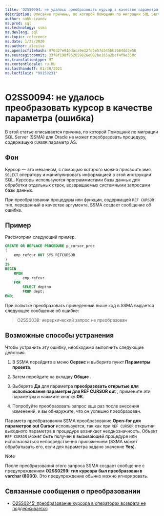 ```yaml
---
title: 'O2SS0094: не удалось преобразовать курсор в качестве параметра (ошибка)'
description: Описание причины, по которой Помощник по миграции SQL Server (SSMA) для Oracle не может преобразовать процедуру, содержащую курсор, в качестве параметра.
author: nahk-ivanov
ms.prod: sql
ms.technology: ssma
ms.devlang: sql
ms.topic: reference
ms.date: 1/22/2020
ms.author: alexiva
ms.openlocfilehash: 970d27e910daca9e32fd5e57d545bb2664dd3e50
ms.sourcegitcommit: 33f0f190f962059826e002be165a2bef4f9e350c
ms.translationtype: MT
ms.contentlocale: ru-RU
ms.lasthandoff: 01/30/2021
ms.locfileid: "99159231"
---
```

# <a name="o2ss0094-unable-to-convert-cursor-as-parameter-error"></a>O2SS0094: не удалось преобразовать курсор в качестве параметра (ошибка)

В этой статье описывается причина, по которой Помощник по миграции SQL Server (SSMA) для Oracle не может преобразовать процедуру, содержащую `CURSOR` параметр AS.

## <a name="background"></a>Фон

Курсор — это механизм, с помощью которого можно присвоить имя `SELECT` оператору и манипулировать информацией в этой инструкции SQL. Курсоры используются программистами базы данных для обработки отдельных строк, возвращаемых системными запросами базы данных.

При преобразовании процедуры или функции, содержащей `REF CURSOR` тип, переданный в качестве аргумента, SSMA создает сообщение об ошибке.

## <a name="example"></a>Пример

Рассмотрим следующий пример.

```sql
CREATE OR REPLACE PROCEDURE p_cursor_proc
(
    emp_refcur OUT SYS_REFCURSOR
)
IS
BEGIN
    OPEN
        emp_refcur
    FOR
        SELECT deptno
        FROM dept;
END;
```

При попытке преобразовать приведенный выше код в SSMA выдается следующее сообщение об ошибке:

> O2SS0038: иерархический запрос не преобразован

## <a name="possible-remedies"></a>Возможные способы устранения

Чтобы устранить эту ошибку, необходимо выполнить следующие действия.

1. В SSMA перейдите в меню **Сервис** и выберите пункт **Параметры проекта**.

2. Затем перейдите на вкладку **Общие** .

3. Выберите **Да** для параметра **преобразовать открытые для использования параметры для REF CURSOR out** , примените эти параметры и нажмите кнопку **ОК**.

4. Попробуйте преобразовать запрос еще раз после внесения изменений, и вы обнаружите, что он успешно преобразован.

Параметр преобразования SSMA преобразование **Open-for для параметров out Cursor** используется, так как при `REF CURSOR` открытии выходного параметра в процедуре возникает неоднозначность. Объект `REF CURSOR` может быть получен в вызывающей процедуре или использоваться непосредственно приложением (SSMA может обрабатывать его, если для параметра задано значение **Yes**).

> [!NOTE]
> После преобразования этого запроса SSMA создает сообщение с предупреждением **O2SS0259: тип курсора был преобразован в varchar (8000)**. Это предупреждение обычно можно игнорировать.

## <a name="related-conversion-messages"></a>Связанные сообщения о преобразовании

* [O2SS0245: преобразование курсора в операторах возврата не поддерживается](o2ss0245.md)
